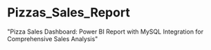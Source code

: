 # Pizzas_Sales_Report
"Pizza Sales Dashboard: Power BI Report with MySQL Integration for Comprehensive Sales Analysis"




